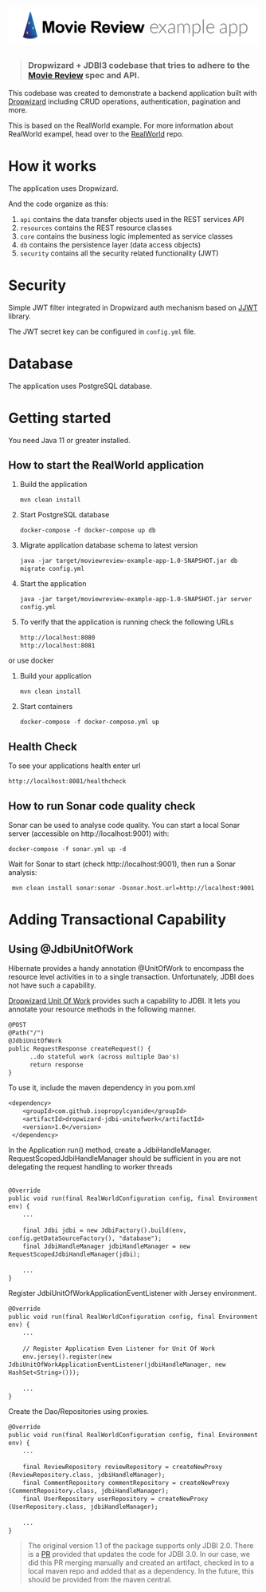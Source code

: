 # ![Moview Review Example App using Java 11 and Dropwizard](logo.png)

> ### Dropwizard + JDBI3 codebase that tries to adhere to the [Movie Review](https://github.com/gothinkster/realworld-example-apps) spec and API.

This codebase was created to demonstrate a backend application built with [Dropwizard](https://www.dropwizard.io) including CRUD operations, authentication, pagination and more.

This is based on the RealWorld example.  For more information about RealWorld exampel, head over to the [RealWorld](https://github.com/gothinkster/realworld) repo.

# How it works

The application uses Dropwizard.

And the code organize as this:

1. `api` contains the data transfer objects used in the REST services API
2. `resources` contains the REST resource classes
3. `core` contains the business logic implemented as service classes
4. `db` contains the persistence layer (data access objects)
5. `security` contains all the security related functionality (JWT)

# Security

Simple JWT filter integrated in Dropwizard auth mechanism based on [JJWT](https://github.com/jwtk/jjwt) library.

The JWT secret key can be configured in `config.yml` file.

# Database

The application uses PostgreSQL database.

# Getting started

You need Java 11 or greater installed.

How to start the RealWorld application
---

1. Build the application
    ```
    mvn clean install
    ```
2. Start PostgreSQL database 
    ```
    docker-compose -f docker-compose up db
    ```
3. Migrate application database schema to latest version 
    ```
    java -jar target/moviewreview-example-app-1.0-SNAPSHOT.jar db migrate config.yml
    ```
4. Start the application 
    ```
    java -jar target/moviewreview-example-app-1.0-SNAPSHOT.jar server config.yml
    ```
5. To verify that the application is running check the following URLs 
    ```
    http://localhost:8080 
    http://localhost:8081
    ```

or use docker 

1. Build your application
    ```
    mvn clean install
    ```
2. Start containers 
    ```
    docker-compose -f docker-compose.yml up
    ```

Health Check
---

To see your applications health enter url 
```
http://localhost:8081/healthcheck
```

How to run Sonar code quality check
---

Sonar can be used to analyse code quality. You can start a local Sonar server (accessible on http://localhost:9001) with:

```
docker-compose -f sonar.yml up -d
```

Wait for Sonar to start (check http://localhost:9001), then run a Sonar analysis:

```
 mvn clean install sonar:sonar -Dsonar.host.url=http://localhost:9001
```

# Adding Transactional Capability
Using @JdbiUnitOfWork
---

Hibernate provides a handy annotation @UnitOfWork to encompass the resource level activities in to a single transaction.  Unfortunately, JDBI does not have such a capability.

[Dropwizard Unit Of Work](https://github.com/isopropylcyanide/dropwizard-jdbi-unitofwork/tree/v1.1) provides such a capability to JDBI.  It lets you annotate your resource methods in the following manner.


```
@POST
@Path("/")
@JdbiUnitOfWork
public RequestResponse createRequest() {
      ..do stateful work (across multiple Dao's)
      return response 
}
```

To use it, include the maven dependency in you pom.xml
```
<dependency>
    <groupId>com.github.isopropylcyanide</groupId>
    <artifactId>dropwizard-jdbi-unitofwork</artifactId>
    <version>1.0</version>
 </dependency>
 ```

 In the Application run() method, create a JdbiHandleManager.  RequestScopedJdbiHandleManager should be sufficient in you are not delegating the request handling to worker threads

```

@Override
public void run(final RealWorldConfiguration config, final Environment env) {
    ...

    final Jdbi jdbi = new JdbiFactory().build(env, config.getDataSourceFactory(), "database");
    final JdbiHandleManager jdbiHandleManager = new RequestScopedJdbiHandleManager(jdbi);
    
    ...
}

```

Register JdbiUnitOfWorkApplicationEventListener with Jersey environment.

```
@Override
public void run(final RealWorldConfiguration config, final Environment env) {
    ...

    // Register Application Even Listener for Unit Of Work
    env.jersey().register(new JdbiUnitOfWorkApplicationEventListener(jdbiHandleManager, new HashSet<String>()));

    ...
}
```


Create the Dao/Repositories using proxies.

```
@Override
public void run(final RealWorldConfiguration config, final Environment env) {
    ...

    final ReviewRepository reviewRepository = createNewProxy (ReviewRepository.class, jdbiHandleManager);
    final CommentRepository commentRepository = createNewProxy (CommentRepository.class, jdbiHandleManager);
    final UserRepository userRepository = createNewProxy (UserRepository.class, jdbiHandleManager);

    ...
}
```


> The original version 1.1 of the package supports only JDBI 2.0.  There is a [PR](https://github.com/isopropylcyanide/dropwizard-jdbi-unitofwork/pull/51) provided that updates the code for JDBI 3.0.  In our case, we did this PR merging manually and created an artifact, checked in to a local maven repo and added that as a dependency.  In the future, this should be provided from the maven central.
